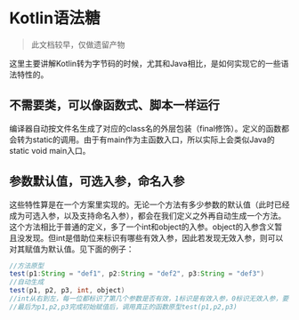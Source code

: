 # Kotlin语法糖

> 此文档较早，仅做遗留产物

这里主要讲解Kotlin转为字节码的时候，尤其和Java相比，是如何实现它的一些语法特性的。

## 不需要类，可以像函数式、脚本一样运行

编译器自动按文件名生成了对应的class名的外层包装（final修饰）。定义的函数都会转为static的调用。由于有main作为主函数入口，所以实际上会类似Java的static void main入口。

## 参数默认值，可选入参，命名入参

这些特性算是在一个方案里实现的。无论一个方法有多少参数的默认值（此时已经成为可选入参，以及支持命名入参），都会在我们定义之外再自动生成一个方法。这个方法相比于普通的定义，多了一个int和object的入参。object的入参含义暂且没发现。但int是借助位来标识有哪些有效入参，因此若发现无效入参，则可以对其赋值为默认值。见下面的例子：

```java
//方法原型
test(p1:String = "def1", p2:String = "def2", p3:String = "def3")
//自动生成
test(p1, p2, p3, int, object)
//int从右到左，每一位都标识了第几个参数是否有效，1标识是有效入参，0标识无效入参，要使用默认值。
//最后为p1,p2,p3完成初始赋值后，调用真正的函数原型test(p1,p2,p3)
```